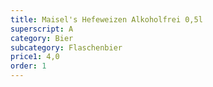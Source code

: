 ```yaml
---
title: Maisel's Hefeweizen Alkoholfrei 0,5l
superscript: A
category: Bier
subcategory: Flaschenbier
price1: 4,0
order: 1
---
```

